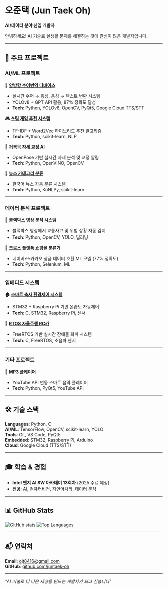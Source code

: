 # 오준택 (Jun Taek Oh)

**AI/데이터 분야 신입 개발자**

안녕하세요! AI 기술로 실생활 문제를 해결하는 것에 관심이 많은 개발자입니다.

---

## 🚀 주요 프로젝트

### **AI/ML 프로젝트**

**🤟 [양방향 수어번역 디바이스](https://github.com/juntaek-oh/sign-assistant)**
- 실시간 수어 → 음성, 음성 → 텍스트 변환 시스템
- YOLOv8 + GPT API 활용, 87% 정확도 달성
- **Tech**: Python, YOLOv8, OpenCV, PyQt5, Google Cloud TTS/STT

**🎮 [스팀 게임 추천 시스템](https://github.com/juntaek-oh/game_recommendation)**
- TF-IDF + Word2Vec 하이브리드 추천 알고리즘
- **Tech**: Python, scikit-learn, NLP

**🐢 [거북목 자세 교정 AI](https://github.com/juntaek-oh/turtle_neck)**
- OpenPose 기반 실시간 자세 분석 및 교정 알림
- **Tech**: Python, OpenVINO, OpenCV

**📰 [뉴스 카테고리 분류](https://github.com/juntaek-oh/news_category_classfication)**
- 한국어 뉴스 자동 분류 시스템
- **Tech**: Python, KoNLPy, scikit-learn

---

### **데이터 분석 프로젝트**
**🚗 [블랙박스 영상 분석 시스템](https://github.com/juntaek-oh/Blackbox)**
- 블랙박스 영상에서 교통사고 및 위험 상황 자동 감지
- **Tech**: Python, OpenCV, YOLO, 딥러닝


**🛒 [크로스 플랫폼 쇼핑몰 분류기](https://github.com/juntaek-oh/Crawling_Project)**
- 네이버↔카카오 상품 데이터 호환 ML 모델 (77% 정확도)
- **Tech**: Python, Selenium, ML


---

### **임베디드 시스템**

**🏠 [스마트 축사 환경제어 시스템](https://github.com/juntaek-oh/Smart-ENV_control-system)**
- STM32 + Raspberry Pi 기반 온습도 자동제어
- **Tech**: C, STM32, Raspberry Pi, 센서

**🚗 [RTOS 자율주행 RC카](https://github.com/juntaek-oh/RTOS_RC_CAR)**
- FreeRTOS 기반 실시간 장애물 회피 시스템
- **Tech**: C, FreeRTOS, 초음파 센서

---

### **기타 프로젝트**

**🎵 [MP3 플레이어](https://github.com/juntaek-oh/mp3_player)**
- YouTube API 연동 스마트 음악 플레이어
- **Tech**: Python, PyQt5, YouTube API

---

## 🛠️ 기술 스택

**Languages**: Python, C  
**AI/ML**: TensorFlow, OpenCV, scikit-learn, YOLO  
**Tools**: Git, VS Code, PyQt5  
**Embedded**: STM32, Raspberry Pi, Arduino  
**Cloud**: Google Cloud (TTS/STT)

---

## 🎓 학습 & 경험

- **Intel 엣지 AI SW 아카데미 13회차** (2025 수료 예정)
- **전공**: AI, 컴퓨터비전, 자연어처리, 데이터 분석

---

## 📊 GitHub Stats

![GitHub stats](https://github-readme-stats.vercel.app/api?username=juntaek-oh&show_icons=true&theme=default&count_private=true)
![Top Languages](https://github-readme-stats.vercel.app/api/top-langs/?username=juntaek-oh&layout=compact&theme=default)

---

## 📬 연락처

**Email**: ojt8416@gmail.com  
**GitHub**: [github.com/juntaek-oh](https://github.com/juntaek-oh)

---

*"AI 기술로 더 나은 세상을 만드는 개발자가 되고 싶습니다"*
